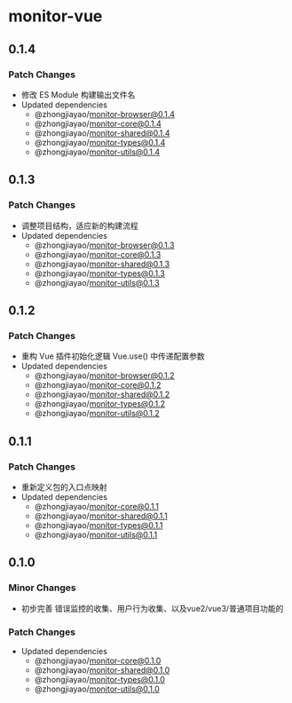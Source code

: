 # monitor-vue

## 0.1.4

### Patch Changes

- 修改 ES Module 构建输出文件名
- Updated dependencies
  - @zhongjiayao/monitor-browser@0.1.4
  - @zhongjiayao/monitor-core@0.1.4
  - @zhongjiayao/monitor-shared@0.1.4
  - @zhongjiayao/monitor-types@0.1.4
  - @zhongjiayao/monitor-utils@0.1.4

## 0.1.3

### Patch Changes

- 调整项目结构，适应新的构建流程
- Updated dependencies
  - @zhongjiayao/monitor-browser@0.1.3
  - @zhongjiayao/monitor-core@0.1.3
  - @zhongjiayao/monitor-shared@0.1.3
  - @zhongjiayao/monitor-types@0.1.3
  - @zhongjiayao/monitor-utils@0.1.3

## 0.1.2

### Patch Changes

- 重构 Vue 插件初始化逻辑 Vue.use() 中传递配置参数
- Updated dependencies
  - @zhongjiayao/monitor-browser@0.1.2
  - @zhongjiayao/monitor-core@0.1.2
  - @zhongjiayao/monitor-shared@0.1.2
  - @zhongjiayao/monitor-types@0.1.2
  - @zhongjiayao/monitor-utils@0.1.2

## 0.1.1

### Patch Changes

- 重新定义包的入口点映射
- Updated dependencies
  - @zhongjiayao/monitor-core@0.1.1
  - @zhongjiayao/monitor-shared@0.1.1
  - @zhongjiayao/monitor-types@0.1.1
  - @zhongjiayao/monitor-utils@0.1.1

## 0.1.0

### Minor Changes

- 初步完善 错误监控的收集、用户行为收集、以及vue2/vue3/普通项目功能的

### Patch Changes

- Updated dependencies
  - @zhongjiayao/monitor-core@0.1.0
  - @zhongjiayao/monitor-shared@0.1.0
  - @zhongjiayao/monitor-types@0.1.0
  - @zhongjiayao/monitor-utils@0.1.0
